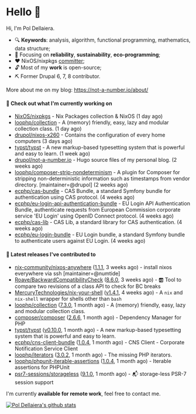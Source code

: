# Hello 👋

Hi, I'm Pol Dellaiera.

- 🔍 **Keywords**: analysis, algorithm, functional programming, mathematics, data structure;
- 🎯 Focusing on **reliability**, **sustainability**, **eco-programming**;
- ❤️ NixOS/nixpkgs [committer](https://github.com/orgs/NixOS/teams/nixpkgs-committers?query=drupol);
- 🔓 Most of my **work** is open-source;
- ⛏️ Former Drupal 6, 7, 8 contributor.

More about me on my blog: https://not-a-number.io/about/

#### 👷 Check out what I'm currently working on

- [NixOS/nixpkgs](https://github.com/NixOS/nixpkgs) - Nix Packages collection &amp; NixOS (1 day ago)
- [loophp/collection](https://github.com/loophp/collection) - A (memory) friendly, easy, lazy and modular collection class. (1 day ago)
- [drupol/nixos-x260](https://github.com/drupol/nixos-x260) - Contains the configuration of every home computers (3 days ago)
- [typst/typst](https://github.com/typst/typst) - A new markup-based typesetting system that is powerful and easy to learn. (1 week ago)
- [drupol/not-a-number.io](https://github.com/drupol/not-a-number.io) - Hugo source files of my personal blog. (2 weeks ago)
- [loophp/composer-strip-nondeterminism](https://github.com/loophp/composer-strip-nondeterminism) - A plugin for Composer for stripping non-deterministic information such as timestamps from vendor directory. [maintainer=@drupol] (2 weeks ago)
- [ecphp/cas-bundle](https://github.com/ecphp/cas-bundle) - CAS Bundle, a standard Symfony bundle for authentication using CAS protocol. (4 weeks ago)
- [ecphp/eu-login-api-authentication-bundle](https://github.com/ecphp/eu-login-api-authentication-bundle) - EU Login API Authentication Bundle, authenticate requests from European Commission corporate service &#39;EU Login&#39; using OpenID Connect protocol. (4 weeks ago)
- [ecphp/cas-lib](https://github.com/ecphp/cas-lib) - CAS Lib, a standard library for CAS authentication. (4 weeks ago)
- [ecphp/eu-login-bundle](https://github.com/ecphp/eu-login-bundle) - EU Login bundle, a standard Symfony bundle to authenticate users against EU Login. (4 weeks ago)

#### 🔭 Latest releases I've contributed to

- [nix-community/nixos-anywhere](https://github.com/nix-community/nixos-anywhere) ([1.1.1](https://github.com/nix-community/nixos-anywhere/releases/tag/1.1.1), 3 weeks ago) - install nixos everywhere via ssh [maintainer=@numtide]
- [Roave/BackwardCompatibilityCheck](https://github.com/Roave/BackwardCompatibilityCheck) ([8.6.0](https://github.com/Roave/BackwardCompatibilityCheck/releases/tag/8.6.0), 3 weeks ago) - :ab: Tool to compare two revisions of a class API to check for BC breaks
- [MercuryTechnologies/nix-your-shell](https://github.com/MercuryTechnologies/nix-your-shell) ([v1.4.1](https://github.com/MercuryTechnologies/nix-your-shell/releases/tag/v1.4.1), 4 weeks ago) - A `nix` and `nix-shell` wrapper for shells other than `bash`
- [loophp/collection](https://github.com/loophp/collection) ([7.3.0](https://github.com/loophp/collection/releases/tag/7.3.0), 1 month ago) - A (memory) friendly, easy, lazy and modular collection class.
- [composer/composer](https://github.com/composer/composer) ([2.6.6](https://github.com/composer/composer/releases/tag/2.6.6), 1 month ago) - Dependency Manager for PHP
- [typst/typst](https://github.com/typst/typst) ([v0.10.0](https://github.com/typst/typst/releases/tag/v0.10.0), 1 month ago) - A new markup-based typesetting system that is powerful and easy to learn.
- [ecphp/cns-client-bundle](https://github.com/ecphp/cns-client-bundle) ([1.0.4](https://github.com/ecphp/cns-client-bundle/releases/tag/1.0.4), 1 month ago) - CNS Client - Corporate Notification Service Client
- [loophp/iterators](https://github.com/loophp/iterators) ([3.0.2](https://github.com/loophp/iterators/releases/tag/3.0.2), 1 month ago) - The missing PHP iterators.
- [loophp/phpunit-iterable-assertions](https://github.com/loophp/phpunit-iterable-assertions) ([1.0.4](https://github.com/loophp/phpunit-iterable-assertions/releases/tag/1.0.4), 1 month ago) - Iterable assertions for PHPUnit
- [psr7-sessions/storageless](https://github.com/psr7-sessions/storageless) ([9.1.0](https://github.com/psr7-sessions/storageless/releases/tag/9.1.0), 1 month ago) - :mailbox_with_mail: storage-less PSR-7 session support

I'm currently **available for remote work**, feel free to contact me.

[![Pol Dellaiera's github stats](https://github-readme-stats.vercel.app/api?username=drupol&count_private=true&show_icons=true)](https://github.com/drupol)
